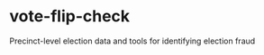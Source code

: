 vote-flip-check
===============

Precinct-level election data and tools for identifying election fraud
